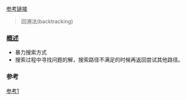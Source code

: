 [参考链接](https://github.com/CyC2018/CS-Notes/blob/master/notes/%E5%89%91%E6%8C%87%20Offer%20%E9%A2%98%E8%A7%A3%20-%20%E7%9B%AE%E5%BD%95.md)

> 回溯法(backtracking)
### [概述](https://www.cnblogs.com/jiangchen/p/5393849.html)
* 暴力搜索方式
* 搜索过程中寻找问题的解，搜索路径不满足的时候再返回尝试其他路径。

### 参考
[参考1](https://www.cnblogs.com/jiangchen/p/5930049.html)
